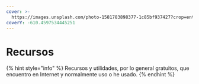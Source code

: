 ```yaml
---
cover: >-
  https://images.unsplash.com/photo-1581783898377-1c85bf937427?crop=entropy&cs=srgb&fm=jpg&ixid=MnwxOTcwMjR8MHwxfHNlYXJjaHw1fHx0b29sc3xlbnwwfHx8fDE2NDMzMDc4MTY&ixlib=rb-1.2.1&q=85
coverY: -610.4597534445251
---
```


# Recursos

{% hint style="info" %}
Recursos y utilidades, por lo general gratuitos, que encuentro en Internet y normalmente uso o he usado.
{% endhint %}

